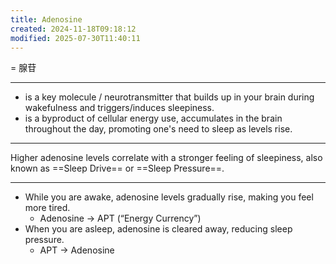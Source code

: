 ```yaml
---
title: Adenosine
created: 2024-11-18T09:18:12
modified: 2025-07-30T11:40:11
---
```


= 腺苷

---

* is a key molecule / neurotransmitter that builds up in your brain during wakefulness and triggers/induces sleepiness.
* is a byproduct of cellular energy use, accumulates in the brain throughout the day, promoting one's need to sleep as levels rise.

---

Higher adenosine levels correlate with a stronger feeling of sleepiness, also known as ==Sleep Drive== or ==Sleep Pressure==.

---

* While you are awake, adenosine levels gradually rise, making you feel more tired.
	* Adenosine → APT (“Energy Currency”)
* When you are asleep, adenosine is cleared away, reducing sleep pressure.
	* APT → Adenosine
